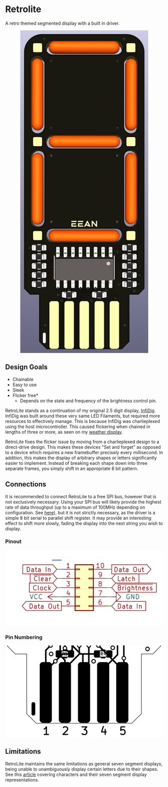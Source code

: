 # Retrolite
A retro themed segmented display with a built in driver.
<p align="center">
  <img src="./Images/Render_Front.png" />
</p>

## Design Goals
- Chainable
- Easy to use
- Sleek
- Flicker free*
    - Depends on the state and frequency of the brightness control pin.

RetroLite stands as a continuation of my original 2.5 digit display, [InfiDig](https://github.com/CC-Ian/InfiDig-hardware). InfiDig was built around these very same LED Filaments, but required more resources to effectively manage. This is because InfiDig was charlieplexed using the host microcontroller. This caused flickering when chained in lengths of three or more, as seen on my [weather display](https://youtu.be/jOu5g1SzCnQ). 

RetroLite fixes the flicker issue by moving from a charlieplexed design to a direct-drive design. This makes these devices "Set and forget" as opposed to a device which requires a new framebuffer precisely every millisecond. In addition, this makes the display of arbitrary shapes or letters significantly easier to implement. Instead of breaking each shape down into three separate frames, you simply shift in an appropriate 8 bit pattern.

## Connections
It is recommended to connect RetroLite to a free SPI bus, however that is not exclusively necessary. Using your SPI bus will likely provide the highest rate of data throughput (up to a maximum of 100MHz depending on configuration. See [here](https://assets.nexperia.com/documents/data-sheet/74HC_HCT595.pdf)), but it is not strictly necessary, as the driver is a simple 8 bit serial to parallel shift register. It may provide an interesting effect to shift more slowly, fading the display into the next string you wish to display.

### Pinout
![Pinout](./Images/Pinout.png)

### Pin Numbering
![Pin Numbering](./Images/Pin_numbering.png)

## Limitations
RetroLite maintains the same limitations as general seven segment displays, being unable to unambiguously display certain letters due to their shapes. See this [article](https://en.wikipedia.org/wiki/Seven-segment_display_character_representations) covering characters and their seven segment display representations.